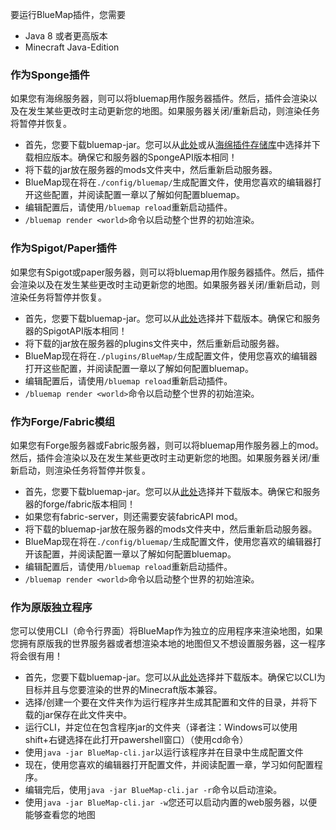 要运行BlueMap插件，您需要
-  Java 8 或者更高版本
-  Minecraft Java-Edition 

### 作为Sponge插件
如果您有海绵服务器，则可以将bluemap用作服务器插件。然后，插件会渲染以及在发生某些更改时主动更新您的地图。如果服务器关闭/重新启动，则渲染任务将暂停并恢复。
- 首先，您要下载bluemap-jar。您可以从[此处](https://github.com/BlueMap-Minecraft/BlueMap/releases)或从[海绵插件存储库](https://ore.spongepowered.org/Blue/BlueMap)中选择并下载相应版本。确保它和服务器的SpongeAPI版本相同！
- 将下载的jar放在服务器的mods文件夹中，然后重新启动服务器。
- BlueMap现在将在`./config/bluemap/`生成配置文件，使用您喜欢的编辑器打开这些配置，并阅读配置一章以了解如何配置bluemap。
- 编辑配置后，请使用`/bluemap reload`重新启动插件。
- `/bluemap render <world>`命令以启动整个世界的初始渲染。

### 作为Spigot/Paper插件
如果您有Spigot或paper服务器，则可以将bluemap用作服务器插件。然后，插件会渲染以及在发生某些更改时主动更新您的地图。如果服务器关闭/重新启动，则渲染任务将暂停并恢复。
- 首先，您要下载bluemap-jar。您可以从[此处](https://github.com/BlueMap-Minecraft/BlueMap/releases)选择并下载版本。确保它和服务器的SpigotAPI版本相同！
- 将下载的jar放在服务器的plugins文件夹中，然后重新启动服务器。
- BlueMap现在将在`./plugins/BlueMap/`生成配置文件，使用您喜欢的编辑器打开这些配置，并阅读配置一章以了解如何配置bluemap。
- 编辑配置后，请使用`/bluemap reload`重新启动插件。
- `/bluemap render <world>`命令以启动整个世界的初始渲染。

### 作为Forge/Fabric模组
如果您有Forge服务器或Fabric服务器，则可以将bluemap用作服务器上的mod。然后，插件会渲染以及在发生某些更改时主动更新您的地图。如果服务器关闭/重新启动，则渲染任务将暂停并恢复。

- 首先，您要下载bluemap-jar。您可以从[此处](https://github.com/BlueMap-Minecraft/BlueMap/releases)选择并下载版本。确保它和服务器的forge/fabric版本相同！
- 如果您有fabric-server，则还需要安装fabricAPI mod。
- 将下载的bluemap-jar放在服务器的mods文件夹中，然后重新启动服务器。
- BlueMap现在将在`./config/bluemap/`生成配置文件，使用您喜欢的编辑器打开该配置，并阅读配置一章以了解如何配置bluemap。
- 编辑配置后，请使用`/bluemap reload`重新启动插件。
- `/bluemap render <world>`命令以启动整个世界的初始渲染。

### 作为原版独立程序
您可以使用CLI（命令行界面）将BlueMap作为独立的应用程序来渲染地图，如果您拥有原版我的世界服务器或者想渲染本地的地图但又不想设置服务器，这一程序将会很有用！
- 首先，您要下载bluemap-jar。您可以从[此处](https://github.com/BlueMap-Minecraft/BlueMap/releases)选择并下载版本。确保它以CLI为目标并且与您要渲染的世界的Minecraft版本兼容。
- 选择/创建一个要在文件夹作为运行程序并生成其配置和文件的目录，并将下载的jar保存在此文件夹中。
- 运行CLI，并定位在包含程序jar的文件夹（译者注：Windows可以使用shift+右键选择在此打开pawershell窗口）（使用cd命令）
- 使用`java -jar BlueMap-cli.jar`以运行该程序并在目录中生成配置文件
- 现在，使用您喜欢的编辑器打开配置文件，并阅读配置一章，学习如何配置程序。
- 编辑完后，使用`java -jar BlueMap-cli.jar -r`命令以启动渲染。
- 使用`java -jar BlueMap-cli.jar -w`您还可以启动内置的web服务器，以便能够查看您的地图
